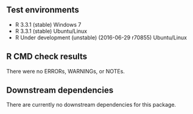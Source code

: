 ## Test environments
* R 3.3.1 (stable) Windows 7
* R 3.3.1 (stable) Ubuntu/Linux
* R Under development (unstable) (2016-06-29 r70855) Ubuntu/Linux

## R CMD check results
There were no ERRORs, WARNINGs, or NOTEs.

## Downstream dependencies
There are currently no downstream dependencies for this package.
